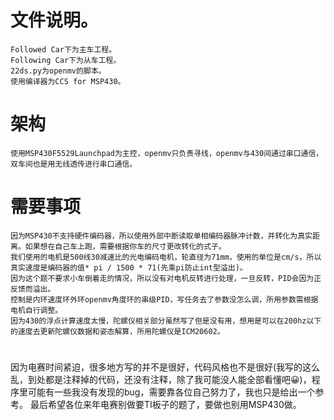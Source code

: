 # 文件说明。
    Followed Car下为主车工程。
    Following Car下为从车工程。 
    22ds.py为openmv的脚本。 
    使用编译器为CCS for MSP430。
# 架构
    使用MSP430F5529Launchpad为主控，openmv只负责寻线，openmv与430间通过串口通信，双车间也是用无线透传进行串口通信。 
# 需要事项
    因为MSP430不支持硬件编码器，所以使用外部中断读取单相编码器脉冲计数，并转化为真实距离。如果想在自己车上跑，需要根据你车的尺寸更改转化的式子。
    我们使用的电机是500线30减速比的光电编码电机，轮直径为71mm，使用的单位是cm/s，所以真实速度是编码器的值* pi / 1500 * 71(先乘pi防止int型溢出)。
    因为这个题不要求小车倒着走的情况，所以没有对电机反转进行处理，一旦反转，PID会因为正反馈而溢出。
    控制是内环速度环外环openmv角度环的串级PID，写任务去了参数没怎么调，所用参数需根据电机自行调整。
    因为430的浮点计算速度太慢，陀螺仪相关部分虽然写了但是没有用，想用是可以在200hz以下的速度去更新陀螺仪数据和姿态解算，所用陀螺仪是ICM20602。
# 
因为电赛时间紧迫，很多地方写的并不是很好，代码风格也不是很好(我写的这么乱，到处都是注释掉的代码，还没有注释，除了我可能没人能全部看懂吧😀)，程序里可能有一些我没有发现的bug，需要靠各位自己努力了，我也只是给出一个参考。 
最后希望各位来年电赛别做要TI板子的题了，要做也别用MSP430做。

